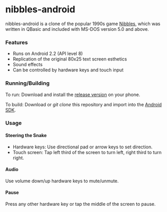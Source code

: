 nibbles-android
===============

nibbles-android is a clone of the popular 1990s game
[Nibbles](http://en.wikipedia.org/wiki/Nibbles_%28video_game%29), which was written in QBasic and included with MS-DOS version 5.0 and above.

### Features

* Runs on Android 2.2 (API level 8)
* Replication of the original 80x25 text screen esthetics
* Sound effects
* Can be controlled by hardware keys and touch input

### Running/Building

To run: Download and install the [release version](release/Nibbles_0.2.0.apk?raw=true) on your phone.

To build: Download or *git clone* this repository and import into the [Android SDK](http://developer.android.com/sdk/index.html).

### Usage

#### Steering the Snake

* Hardware keys: Use directional pad or arrow keys to set direction.
* Touch screen: Tap left third of the screen to turn left, right third to turn right.

#### Audio

Use volume down/up hardware keys to mute/unmute.

#### Pause

Press any other hardware key or tap the middle of the screen to pause.
